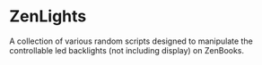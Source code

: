 # ZenLights
A collection of various random scripts designed to manipulate the controllable led backlights (not including display) on ZenBooks.
